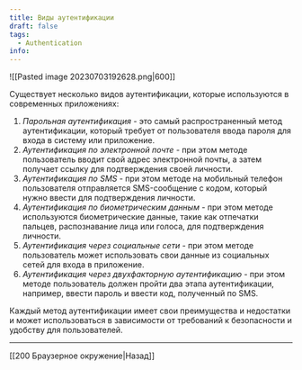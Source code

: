 ```yaml
---
title: Виды аутентификации
draft: false
tags:
  - Authentication
info:
---
```

![[Pasted image 20230703192628.png|600]]

Существует несколько видов аутентификации, которые используются в современных приложениях:

1. _Парольная аутентификация_ - это самый распространенный метод аутентификации, который требует от пользователя ввода пароля для входа в систему или приложение.
2. _Аутентификация по электронной почте_ - при этом методе пользователь вводит свой адрес электронной почты, а затем получает ссылку для подтверждения своей личности.
3. _Аутентификация по SMS_ - при этом методе на мобильный телефон пользователя отправляется SMS-сообщение с кодом, который нужно ввести для подтверждения личности.
4. _Аутентификация по биометрическим данным_ - при этом методе используются биометрические данные, такие как отпечатки пальцев, распознавание лица или голоса, для подтверждения личности.
5. _Аутентификация через социальные сети_ - при этом методе пользователь может использовать свои данные из социальных сетей для входа в приложение.
6. _Аутентификация через двухфакторную аутентификацию_ - при этом методе пользователь должен пройти два этапа аутентификации, например, ввести пароль и ввести код, полученный по SMS.

Каждый метод аутентификации имеет свои преимущества и недостатки и может использоваться в зависимости от требований к безопасности и удобству для пользователей.

---

[[200 Браузерное окружение|Назад]]